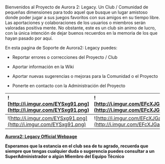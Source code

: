 Bienvenidos al Proyecto de Aurora 2: Legacy. Un Club / Comunidad de pequeñas dimensiones para todo aquel que busque un lugar amistoso donde poder jugar a sus juegos favoritos con sus amigos en su tiempo libre.
Las aportaciones y colaboraciones de los usuarios o miembros serán valoradas positiva mente. No obstante, este es un club sin animo de lucro, con la única intención de dejar buenos recuerdos en la memoria de los que hayan pasado por aquí.

En esta pagina de Soporte de Aurora2: Legacy puedes:

  * Reportar errores o correcciones del Proyecto / Club

  * Aportar información en la Wiki

  * Aportar nuevas sugerencias o mejoras para la Comunidad o el Proyecto

  * Ponerte en contacto con la Administración del Proyecto

|![http://i.imgur.com/EYSxg91.png](http://i.imgur.com/EYSxg91.png)|![http://i.imgur.com/EFcXJGa.png](http://i.imgur.com/EFcXJGa.png)|![http://i.imgur.com/3qpExtN.png](http://i.imgur.com/3qpExtN.png)|_Alexey_|STEAM\_0:1:34563849|Responsable General|
|:----------------------------------------------------------------|:----------------------------------------------------------------|:----------------------------------------------------------------|:-------|:------------------|:------------------|
|![http://i.imgur.com/EYSxg91.png](http://i.imgur.com/EYSxg91.png)|![http://i.imgur.com/EFcXJGa.png](http://i.imgur.com/EFcXJGa.png)|![http://i.imgur.com/3qpExtN.png](http://i.imgur.com/3qpExtN.png)|_Thadah Denyse_|STEAM\_0:0:16250524|Responsable General|

**[Aurora2: Legacy Official Webpage](http://capa080.wix.com/aurora2legacy)**

**Esperamos que la estancia en el club sea de tu agrado, recuerda que siempre que tengas cualquier duda o sugerencia puedes consultar a un SuperAdministrador o algún Miembro del Equipo Técnico**